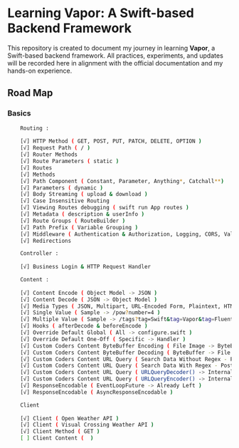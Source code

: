 # Learning Vapor: A Swift-based Backend Framework

This repository is created to document my journey in learning **Vapor**, a Swift-based backend framework. All practices, experiments, and updates will be recorded here in alignment with the official documentation and my hands-on experience.

## Road Map

### Basics
```bash
    Routing :
    
    [√] HTTP Method ( GET, POST, PUT, PATCH, DELETE, OPTION )
    [√] Request Path ( / )
    [√] Router Methods
    [√] Route Parameters ( static )
    [√] Routes
    [√] Methods
    [√] Path Component ( Constant, Parameter, Anything*, Catchall**)
    [√] Parameters ( dynamic )
    [√] Body Streaming ( upload & download )
    [√] Case Insensitive Routing
    [√] Viewing Routes debugging ( swift run App routes )
    [√] Metadata ( description & userInfo )
    [√] Route Groups ( RouteBuilder )
    [√] Path Prefix ( Variable Grouping )
    [√] Middleware ( Authentication & Authorization, Logging, CORS, Validation, Modification )
    [√] Redirections
```
```bash
    Controller :
    
    [√] Business Login & HTTP Request Handler 
```
```bash
    Content :
    
    [√] Content Encode ( Object Model -> JSON )
    [√] Content Decode ( JSON -> Object Model )
    [√] Media Types ( JSON, Multipart, URL-Encoded Form, Plaintext, HTML )
    [√] Single Value ( Sample -> /pow?number=4 )
    [√] Multiple Value ( Sample -> /tags?tag=Swift&tag=Vapor&tag=Fluent)
    [√] Hooks ( afterDecode & beforeEncode )
    [√] Override Default Global ( All -> configure.swift )
    [√] Override Default One-Off ( Specific -> Handler )
    [√] Custom Coders Content ByteBuffer Encoding ( File Image -> ByteBuffer)
    [√] Custom Coders Content ByteBuffer Decoding ( ByteBuffer -> File Image )
    [√] Custom Coders Content URL Query ( Search Data Without Regex - PostgreSQL )
    [√] Custom Coders Content URL Query ( Search Data With Regex - PostgreSQL )
    [√] Custom Coders Content URL Query ( URLQueryDecoder() -> Internal Access Level )
    [√] Custom Coders Content URL Query ( URLQueryEncoder() -> Internal Access Level )
    [√] ResponseEncodable ( EventLoopFuture -> Already Left )
    [√] ResponseEncodable ( AsyncResponseEncodable )
```
```bash
    Client
    
    [√] Client ( Open Weather API ) 
    [√] Client ( Visual Crossing Weather API )
    [√] Client Method ( GET )
    [ ] Client Content (  )
```
